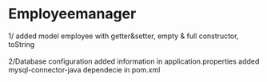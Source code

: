 # Employeemanager

1/ added model employee with getter&setter, empty &  full constructor, toString
<br/><br/>
2/Database configuration
added information in application.properties
added mysql-connector-java dependecie in pom.xml
<br/><br/>

